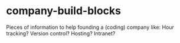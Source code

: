 company-build-blocks
====================

Pieces of information to help founding a (coding) company like: Hour tracking? Version control? Hosting? Intranet? 
